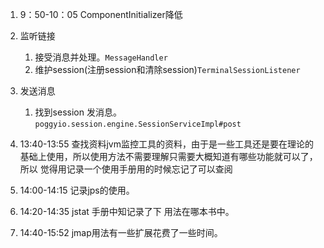 1. 9：50-10：05 ComponentInitializer降低

1. 监听链接  
    1. 接受消息并处理。`MessageHandler`   
    1. 维护session(注册session和清除session)`TerminalSessionListener`   
1. 发送消息   
    1. 找到session 发消息。`poggyio.session.engine.SessionServiceImpl#post`   
    
    
1. 13:40-13:55  查找资料jvm监控工具的资料，由于是一些工具还是要在理论的基础上使用，所以使用方法不需要理解只需要大概知道有哪些功能就可以了，所以
觉得用记录一个使用手册用的时候忘记了可以查阅    
1. 14:00-14:15  记录jps的使用。   
1. 14:20-14:35  jstat 手册中知记录了下 用法在哪本书中。   
1. 14:40-15:52  jmap用法有一些扩展花费了一些时间。      
 
